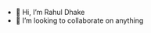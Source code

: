 - 👋 Hi, I’m Rahul Dhake
- 💞️ I’m looking to collaborate on anything


<!---
rddhake/rddhake is a ✨ special ✨ repository because its `README.md` (this file) appears on your GitHub profile.
You can click the Preview link to take a look at your changes.
--->
